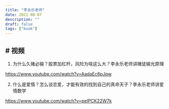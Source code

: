 ```yaml
---
title: "李永乐老师"
date: 2021-08-07
description: ""
draft: false
tags: ["book"]
---
```










## # 视频



1. 为什么久赌必输？股票加杠杆，风险为啥这么大？李永乐老师讲赌徒输光原理

https://www.youtube.com/watch?v=AadaEc6pJpw



2. 什么是爱情？怎么谈恋爱，才能有效的找到自己的真命天子？李永乐老师讲爱情数学

https://www.youtube.com/watch?v=pelPCK22W7k

















